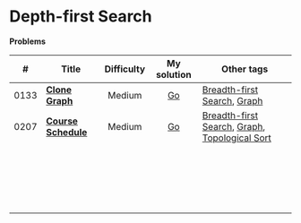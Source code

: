 # Depth-first Search



**Problems**

|  #   | Title                                                        | Difficulty |                         My solution                          | Other tags                                                   |
| :--: | ------------------------------------------------------------ | :--------: | :----------------------------------------------------------: | ------------------------------------------------------------ |
| 0133 | **[Clone Graph](https://github.com/Apollo4634/LeetCode/blob/master/problem/depth_first_Search/0133_CloneGraph.md)** |   Medium   | [Go](https://github.com/Apollo4634/LeetCode/blob/master/solution/depth_first_search/CloneGraph.java) | [Breadth-first Search](https://github.com/Apollo4634/LeetCode/blob/master/solution/breadth_first_search/breadth_first_search.md), [Graph](https://github.com/Apollo4634/LeetCode/blob/master/solution/graph/graph.md) |
| 0207 | **[Course Schedule](https://github.com/Apollo4634/LeetCode/blob/master/problem/depth_first_Search/0207_CourseSchedule.md)** |   Medium   | [Go](https://github.com/Apollo4634/LeetCode/blob/master/solution/depth_first_search/CourseSchedule.java) | [Breadth-first Search](https://github.com/Apollo4634/LeetCode/blob/master/solution/breadth_first_search/breadth_first_search.md), [Graph](https://github.com/Apollo4634/LeetCode/blob/master/solution/graph/graph.md), [Topological Sort](https://github.com/Apollo4634/LeetCode/blob/master/solution/topological_sort/topological_sort.md) |
|      |                                                              |            |                                                              |                                                              |
|      |                                                              |            |                                                              |                                                              |
|      |                                                              |            |                                                              |                                                              |
|      |                                                              |            |                                                              |                                                              |
|      |                                                              |            |                                                              |                                                              |
|      |                                                              |            |                                                              |                                                              |
|      |                                                              |            |                                                              |                                                              |
|      |                                                              |            |                                                              |                                                              |
|      |                                                              |            |                                                              |                                                              |
|      |                                                              |            |                                                              |                                                              |
|      |                                                              |            |                                                              |                                                              |
|      |                                                              |            |                                                              |                                                              |
|      |                                                              |            |                                                              |                                                              |
|      |                                                              |            |                                                              |                                                              |
|      |                                                              |            |                                                              |                                                              |
|      |                                                              |            |                                                              |                                                              |
|      |                                                              |            |                                                              |                                                              |
|      |                                                              |            |                                                              |                                                              |
|      |                                                              |            |                                                              |                                                              |
|      |                                                              |            |                                                              |                                                              |

